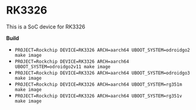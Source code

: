 # RK3326

This is a SoC device for RK3326

**Build**

* `PROJECT=Rockchip DEVICE=RK3326 ARCH=aarch64 UBOOT_SYSTEM=odroidgo2 make image`
* `PROJECT=Rockchip DEVICE=RK3326 ARCH=aarch64 UBOOT_SYSTEM=odroidgo2v11 make image`
* `PROJECT=Rockchip DEVICE=RK3326 ARCH=aarch64 UBOOT_SYSTEM=odroidgo3 make image`
* `PROJECT=Rockchip DEVICE=RK3326 ARCH=aarch64 UBOOT_SYSTEM=rg351m make image`
* `PROJECT=Rockchip DEVICE=RK3326 ARCH=aarch64 UBOOT_SYSTEM=rg351v make image`

